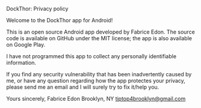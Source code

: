 DockThor: Privacy policy

Welcome to the DockThor app for Android!

This is an open source Android app developed by Fabrice Edon. The source code is available on GitHub under the MIT license; the app is also available on Google Play.

I have not programmed this app to collect any personally identifiable information.

If you find any security vulnerability that has been inadvertently caused by me, or have any question regarding how the app protectes your privacy, please send me an email and I will surely try to fix it/help you.

Yours sincerely,
Fabrice Edon
Brooklyn, NY
tiptop4brooklyn@gmail.com
